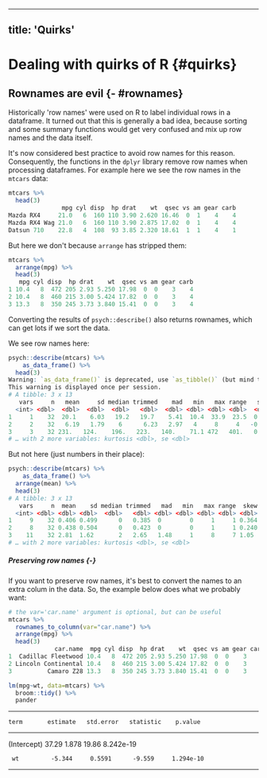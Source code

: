 
---
title: 'Quirks'
---



# Dealing with quirks of R {#quirks}

## Rownames are evil {- #rownames}

Historically 'row names' were used on R to label individual rows in a dataframe.
It turned out that this is generally a bad idea, because sorting and some
summary functions would get very confused and mix up row names and the data
itself.

It's now considered best practice to avoid row names for this reason.
Consequently, the functions in the `dplyr` library remove row names when
processing dataframes. For example here we see the row names in the `mtcars`
data:


```r
mtcars %>%
  head(3)
               mpg cyl disp  hp drat    wt  qsec vs am gear carb
Mazda RX4     21.0   6  160 110 3.90 2.620 16.46  0  1    4    4
Mazda RX4 Wag 21.0   6  160 110 3.90 2.875 17.02  0  1    4    4
Datsun 710    22.8   4  108  93 3.85 2.320 18.61  1  1    4    1
```

But here we don't because `arrange` has stripped them:


```r
mtcars %>%
  arrange(mpg) %>%
  head(3)
   mpg cyl disp  hp drat    wt  qsec vs am gear carb
1 10.4   8  472 205 2.93 5.250 17.98  0  0    3    4
2 10.4   8  460 215 3.00 5.424 17.82  0  0    3    4
3 13.3   8  350 245 3.73 3.840 15.41  0  0    3    4
```

Converting the results of `psych::describe()` also returns rownames, which can
get lots if we sort the data.

We see row names here:


```r
psych::describe(mtcars) %>%
	as_data_frame() %>%
  head(3)
Warning: `as_data_frame()` is deprecated, use `as_tibble()` (but mind the new semantics).
This warning is displayed once per session.
# A tibble: 3 x 13
   vars     n   mean     sd median trimmed    mad   min   max range   skew
  <int> <dbl>  <dbl>  <dbl>  <dbl>   <dbl>  <dbl> <dbl> <dbl> <dbl>  <dbl>
1     1    32  20.1    6.03   19.2   19.7    5.41  10.4  33.9  23.5  0.611
2     2    32   6.19   1.79    6      6.23   2.97   4     8     4   -0.175
3     3    32 231.   124.    196.   223.   140.    71.1 472   401.   0.382
# … with 2 more variables: kurtosis <dbl>, se <dbl>
```

But not here (just numbers in their place):


```r
psych::describe(mtcars) %>%
	as_data_frame() %>%
  arrange(mean) %>%
  head(3)
# A tibble: 3 x 13
   vars     n  mean    sd median trimmed   mad   min   max range  skew
  <int> <dbl> <dbl> <dbl>  <dbl>   <dbl> <dbl> <dbl> <dbl> <dbl> <dbl>
1     9    32 0.406 0.499      0   0.385  0        0     1     1 0.364
2     8    32 0.438 0.504      0   0.423  0        0     1     1 0.240
3    11    32 2.81  1.62       2   2.65   1.48     1     8     7 1.05 
# … with 2 more variables: kurtosis <dbl>, se <dbl>
```

##### Preserving row names {-}

If you want to preserve row names, it's best to convert the names to an extra
colum in the data. So, the example below does what we probably want:


```r
# the var='car.name' argument is optional, but can be useful
mtcars %>%
  rownames_to_column(var="car.name") %>%
  arrange(mpg) %>%
  head(3)
             car.name  mpg cyl disp  hp drat    wt  qsec vs am gear carb
1  Cadillac Fleetwood 10.4   8  472 205 2.93 5.250 17.98  0  0    3    4
2 Lincoln Continental 10.4   8  460 215 3.00 5.424 17.82  0  0    3    4
3          Camaro Z28 13.3   8  350 245 3.73 3.840 15.41  0  0    3    4
```

<!-- TODO ADD THIS BACK WHEN THIS BUG FIXED: https://github.com/tidyverse/broom/issues/231 -->

<!-- Another good way of preserving row names when converting R objects to dataframes is to use the `broom` library. Its `tidy()` function often does something sensible to convert an object to a dataframe, and has other benefits too, like extracting the relevant parts of the output, and naming columns consistently. -->

<!-- Some example of `broom` in action: -->

<!-- ```{r} -->
<!-- psych::describe(mtcars, fast=T) %>% as_data_frame() -->
<!--   broom::tidy() %>%  -->
<!--   pander -->

<!--   select(column, mean, sd, n) %>%  -->
<!--   head(3) %>%  -->
<!--   pander -->

<!-- ``` -->


```r
lm(mpg~wt, data=mtcars) %>%
  broom::tidy() %>%
  pander
```


------------------------------------------------------------
    term       estimate   std.error   statistic    p.value  
------------- ---------- ----------- ----------- -----------
 (Intercept)    37.29       1.878       19.86     8.242e-19 

     wt         -5.344     0.5591      -9.559     1.294e-10 
------------------------------------------------------------
